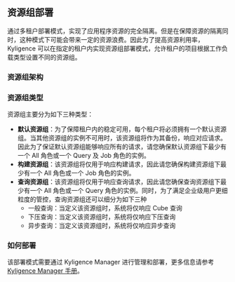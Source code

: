 ## 资源组部署

通过多租户部署模式，实现了应用程序资源的完全隔离。但是在保障资源的隔离同时，这种模式下可能会带来一定的资源浪费。因此为了提高资源利用率，Kyligence 可以在指定的租户内实现资源组部署模式，允许租户的项目根据工作负载类型设置不同的资源组。

### 资源组架构



### 资源组类型

资源组主要分为如下三种类型：

- **默认资源组**：为了保障租户内的稳定可用，每个租户将必须拥有一个默认资源组。当其他资源组的实例不可用时，该资源组将作为其备份，响应对应请求。因此为了保证默认资源组能够响应所有的请求，请您确保默认资源组下最少有一个 All 角色或一个 Query 及 Job 角色的实例。
- **构建资源组**：该资源组将仅用于响应构建请求，因此请您确保构建资源组下最少有一个 All 角色或一个 Job 角色的实例。
- **查询资源组**：该资源组将仅用于响应查询请求，因此请您确保查询资源组下最少有一个 All 角色或一个 Query 角色的实例。同时，为了满足企业级用户更细粒度的管控，查询资源组还可以细分为如下三种
  - 一般查询：当定义该资源组时，系统将仅响应 Cube 查询
  - 下压查询：当定义该资源组时，系统将仅响应下压查询
  - 异步查询：当定义该资源组时，系统将仅响应异步查询



### **如何部署**

该部署模式需要通过 Kyligence Manager 进行管理和部署，更多信息请参考 [Kyligence Manager 手册](https://docs.kyligence.io/books/manager/v1.0/zh-cn/index.html)。